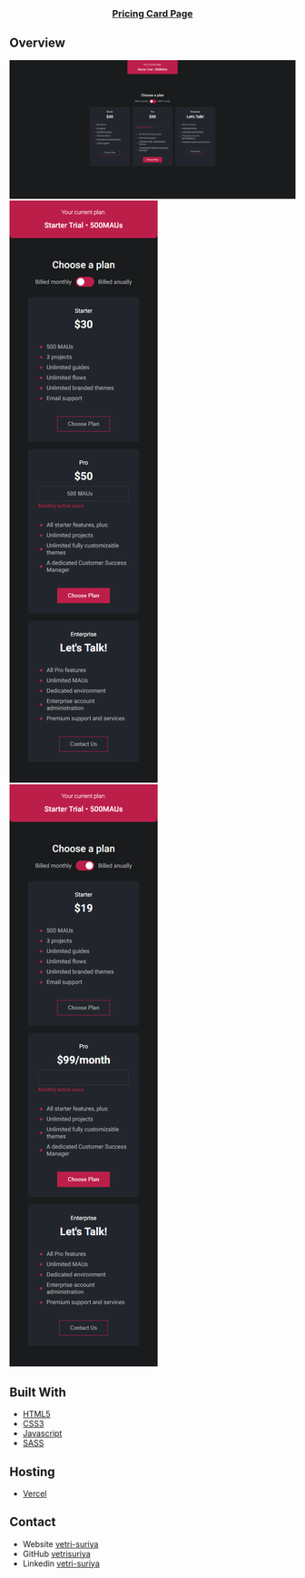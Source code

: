 <div align="center">
    <h3>
        <a href="https://rvs-pricing-card-page.vercel.app/">Pricing Card Page</a>
    </h3>
</div>

## Overview

![Desktop](./Screenshots/desktop.png)
![Mobile](./Screenshots/mobile.png) ![Mobile](./Screenshots/mobile-1.png)

## Built With

- [HTML5](#!)
- [CSS3](#!)
- [Javascript](#!)
- [SASS](#!)

## Hosting

- [Vercel](https://vercel.com/)

## Contact

- Website [vetri-suriya](https://vetri-suriya.web.app/)
- GitHub [vetrisuriya](https://github.com/vetrisuriya)
- Linkedin [vetri-suriya](https://www.linkedin.com/in/vetri-suriya/)